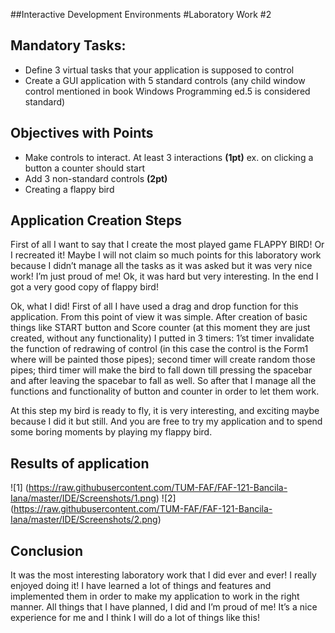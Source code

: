 ##Interactive Development Environments
#Laboratory Work #2

Mandatory Tasks:
----------------
*	Define 3 virtual tasks that your application is supposed to control
*	Create a GUI application with 5 standard controls (any child window control mentioned in book Windows Programming ed.5 is considered standard)

Objectives with Points
----------------------
*	Make controls to interact. At least 3 interactions **(1pt)** ex. on clicking a button a counter should start
*	Add 3 non-standard controls **(2pt)**
*	Creating a flappy bird

Application Creation Steps
--------------------------
First of all I want to say that I create the most played game FLAPPY BIRD! Or I recreated it! Maybe I will not claim so much points for this laboratory work because I didn’t manage all the tasks as it was asked but it was very nice work! I’m just proud of me! Ok, it was hard but very interesting. In the end I got a very good copy of flappy bird!

Ok, what I did! First of all I have used a drag and drop function for this application. From this point of view it was simple. After creation of basic things like START button and Score counter (at this moment they are just created, without any functionality) I putted in 3 timers: 1’st timer invalidate the function of redrawing of control (in this case the control is the Form1 where will be painted those pipes); second timer will create random those pipes; third timer will make the bird to fall down till pressing the spacebar and after leaving the spacebar to fall as well. So after that I manage all the functions and functionality of button and counter in order to let them work.
         
At this step my bird is ready to fly, it is very interesting, and exciting maybe because I did it but still. And you are free to try my application and to spend some boring moments by playing my flappy bird.

Results of application
----------------------
![1] (https://raw.githubusercontent.com/TUM-FAF/FAF-121-Bancila-Iana/master/IDE/Screenshots/1.png)
![2] (https://raw.githubusercontent.com/TUM-FAF/FAF-121-Bancila-Iana/master/IDE/Screenshots/2.png)

Conclusion
----------
It was the most interesting laboratory work that I did ever and ever! I really enjoyed doing it! I have learned a lot of things and features and implemented them in order to make my application to work in the right manner.  All things that I have planned, I did and I’m proud of me! It’s a nice experience for me and I think I will do a lot of things like this!
